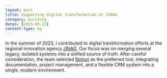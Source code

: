 ```yaml
---
layout: post
title: Supporting digital transformation at JINAG
category: building
dates: [2023-09-22]
content-type: eg
---
```


In the summer of 2023, I contributed to digital transformation efforts at the regional innovation agency [JINAG](https://jinag.eu/en). Our focus was on merging several legacy, isolated systems into a unified source of truth. After careful consideration, the team selected [Notion](https://www.notion.so/) as the preferred tool, integrating documentation, project management, and a flexible CRM system into a single, modern environment.
